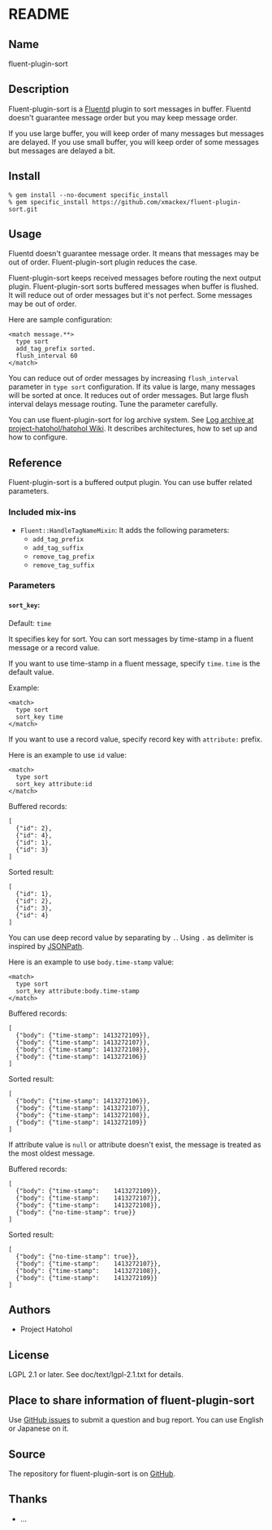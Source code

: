 # README

## Name

fluent-plugin-sort

## Description

Fluent-plugin-sort is a [Fluentd](http://www.fluentd.org/) plugin to
sort messages in buffer. Fluentd doesn't guarantee message order but
you may keep message order.

If you use large buffer, you will keep order of many messages but
messages are delayed. If you use small buffer, you will keep order of
some messages but messages are delayed a bit.

## Install

    % gem install --no-document specific_install
    % gem specific_install https://github.com/xmackex/fluent-plugin-sort.git

## Usage

Fluentd doesn't guarantee message order. It means that messages may be
out of order. Fluent-plugin-sort plugin reduces the case.

Fluent-plugin-sort keeps received messages before routing the next
output plugin. Fluent-plugin-sort sorts buffered messages when buffer
is flushed. It will reduce out of order messages but it's not
perfect. Some messages may be out of order.

Here are sample configuration:

    <match message.**>
      type sort
      add_tag_prefix sorted.
      flush_interval 60
    </match>

You can reduce out of order messages by increasing `flush_interval`
parameter in `type sort` configuration. If its value is large, many
messages will be sorted at once. It reduces out of order messages. But
large flush interval delays message routing. Tune the parameter
carefully.

You can use fluent-plugin-sort for log archive system. See
[Log archive at project-hatohol/hatohol Wiki](https://github.com/project-hatohol/hatohol/wiki/Log-archive). It
describes architectures, how to set up and how to configure.

## Reference

Fluent-plugin-sort is a buffered output plugin. You can use buffer
related parameters.

### Included mix-ins

* `Fluent::HandleTagNameMixin`: It adds the following parameters:
  * `add_tag_prefix`
  * `add_tag_suffix`
  * `remove_tag_prefix`
  * `remove_tag_suffix`

### Parameters

#### `sort_key`:

Default: `time`

It specifies key for sort. You can sort messages by time-stamp in a
fluent message or a record value.

If you want to use time-stamp in a fluent message, specify
`time`. `time` is the default value.

Example:

    <match>
      type sort
      sort_key time
    </match>

If you want to use a record value, specify record key with
`attribute:` prefix.

Here is an example to use `id` value:

    <match>
      type sort
      sort_key attribute:id
    </match>

Buffered records:

    [
      {"id": 2},
      {"id": 4},
      {"id": 1},
      {"id": 3}
    ]

Sorted result:

    [
      {"id": 1},
      {"id": 2},
      {"id": 3},
      {"id": 4}
    ]

You can use deep record value by separating by `.`. Using `.` as
delimiter is inspired by [JSONPath](http://goessner.net/articles/JsonPath/).

Here is an example to use `body.time-stamp` value:

    <match>
      type sort
      sort_key attribute:body.time-stamp
    </match>


Buffered records:

    [
      {"body": {"time-stamp": 1413272109}},
      {"body": {"time-stamp": 1413272107}},
      {"body": {"time-stamp": 1413272108}},
      {"body": {"time-stamp": 1413272106}}
    ]

Sorted result:

    [
      {"body": {"time-stamp": 1413272106}},
      {"body": {"time-stamp": 1413272107}},
      {"body": {"time-stamp": 1413272108}},
      {"body": {"time-stamp": 1413272109}}
    ]

If attribute value is `null` or attribute doesn't exist, the message
is treated as the most oldest message.

Buffered records:

    [
      {"body": {"time-stamp":    1413272109}},
      {"body": {"time-stamp":    1413272107}},
      {"body": {"time-stamp":    1413272108}},
      {"body": {"no-time-stamp": true}}
    ]

Sorted result:

    [
      {"body": {"no-time-stamp": true}},
      {"body": {"time-stamp":    1413272107}},
      {"body": {"time-stamp":    1413272108}},
      {"body": {"time-stamp":    1413272109}}
    ]

## Authors

* Project Hatohol

## License

LGPL 2.1 or later. See doc/text/lgpl-2.1.txt for details.

## Place to share information of fluent-plugin-sort

Use
[GitHub issues](https://github.com/project-hatohol/fluent-plugin-sort/issues)
to submit a question and bug report. You can use English or Japanese
on it.

## Source

The repository for fluent-plugin-sort is on
[GitHub](https://github.com/project-hatohol/fluent-plugin-sort/).

## Thanks

* ...

